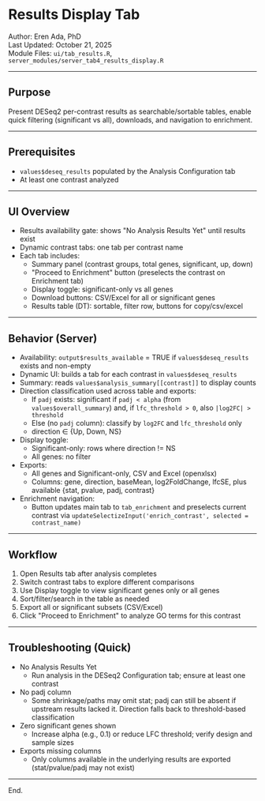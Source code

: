 # Results Display Tab

Author: Eren Ada, PhD  
Last Updated: October 21, 2025  
Module Files: `ui/tab_results.R`, `server_modules/server_tab4_results_display.R`

---

## Purpose

Present DESeq2 per-contrast results as searchable/sortable tables, enable quick filtering (significant vs all), downloads, and navigation to enrichment.

---

## Prerequisites

- `values$deseq_results` populated by the Analysis Configuration tab
- At least one contrast analyzed

---

## UI Overview

- Results availability gate: shows "No Analysis Results Yet" until results exist
- Dynamic contrast tabs: one tab per contrast name
- Each tab includes:
  - Summary panel (contrast groups, total genes, significant, up, down)
  - "Proceed to Enrichment" button (preselects the contrast on Enrichment tab)
  - Display toggle: significant-only vs all genes
  - Download buttons: CSV/Excel for all or significant genes
  - Results table (DT): sortable, filter row, buttons for copy/csv/excel

---

## Behavior (Server)

- Availability: `output$results_available` = TRUE if `values$deseq_results` exists and non-empty
- Dynamic UI: builds a tab for each contrast in `values$deseq_results`
- Summary: reads `values$analysis_summary[[contrast]]` to display counts
- Direction classification used across table and exports:
  - If `padj` exists: significant if `padj < alpha` (from `values$overall_summary`) and, if `lfc_threshold > 0`, also `|log2FC| > threshold`
  - Else (no `padj` column): classify by `log2FC` and `lfc_threshold` only
  - direction ∈ {Up, Down, NS}
- Display toggle:
  - Significant-only: rows where direction != NS
  - All genes: no filter
- Exports:
  - All genes and Significant-only, CSV and Excel (openxlsx)
  - Columns: gene, direction, baseMean, log2FoldChange, lfcSE, plus available {stat, pvalue, padj, contrast}
- Enrichment navigation:
  - Button updates main tab to `tab_enrichment` and preselects current contrast via `updateSelectizeInput('enrich_contrast', selected = contrast_name)`

---

## Workflow

1) Open Results tab after analysis completes
2) Switch contrast tabs to explore different comparisons
3) Use Display toggle to view significant genes only or all genes
4) Sort/filter/search in the table as needed
5) Export all or significant subsets (CSV/Excel)
6) Click "Proceed to Enrichment" to analyze GO terms for this contrast

---

## Troubleshooting (Quick)

- No Analysis Results Yet
  - Run analysis in the DESeq2 Configuration tab; ensure at least one contrast
- No padj column
  - Some shrinkage/paths may omit stat; padj can still be absent if upstream results lacked it. Direction falls back to threshold-based classification
- Zero significant genes shown
  - Increase alpha (e.g., 0.1) or reduce LFC threshold; verify design and sample sizes
- Exports missing columns
  - Only columns available in the underlying results are exported (stat/pvalue/padj may not exist)

---

End.

